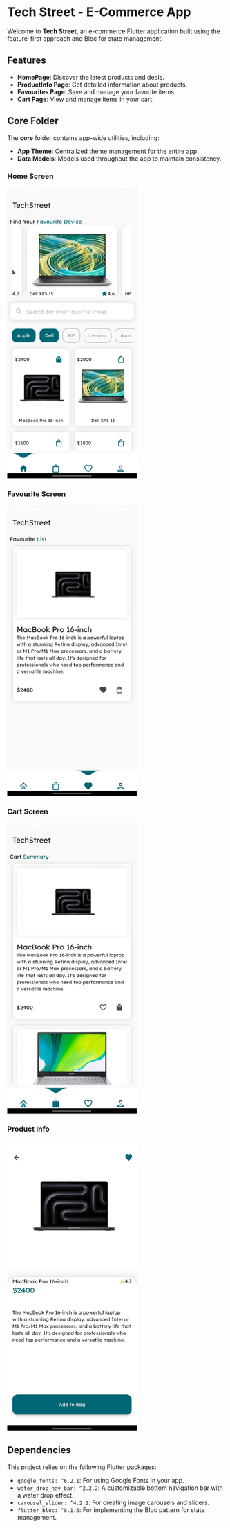 # Tech Street - E-Commerce App

Welcome to **Tech Street**, an e-commerce Flutter application built using the feature-first approach and Bloc for state management.

## Features

- **HomePage**: Discover the latest products and deals.
- **ProductInfo Page**: Get detailed information about products.
- **Favourites Page**: Save and manage your favorite items.
- **Cart Page**: View and manage items in your cart.

## Core Folder

The **core** folder contains app-wide utilities, including:

- **App Theme**: Centralized theme management for the entire app.
- **Data Models**: Models used throughout the app to maintain consistency.

### Home Screen

<img src="screenshots/images/home_page.jpeg" alt="Home Screen" width="300"/>

### Favourite Screen

<img src="screenshots/images/favourite_page.jpeg" alt="Favorite Screen" width="300"/>

### Cart Screen

<img src="screenshots/images/cart_page.jpeg" alt="Cart Screen" width="300"/>

### Product Info

<img src="screenshots/images/product_info.jpeg" alt="Product Info" width="300"/>


## Dependencies

This project relies on the following Flutter packages:

- `google_fonts: ^6.2.1`: For using Google Fonts in your app.
- `water_drop_nav_bar: ^2.2.2`: A customizable bottom navigation bar with a water drop effect.
- `carousel_slider: ^4.2.1`: For creating image carousels and sliders.
- `flutter_bloc: ^8.1.6`: For implementing the Bloc pattern for state management.
